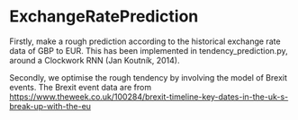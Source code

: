 # ExchangeRatePrediction

Firstly, make a rough prediction according to the historical exchange rate data of GBP to EUR.
This has been implemented in tendency_prediction.py, around a Clockwork RNN (Jan Koutník, 2014).

Secondly, we optimise the rough tendency by involving the model of Brexit events.
The Brexit event data are from https://www.theweek.co.uk/100284/brexit-timeline-key-dates-in-the-uk-s-break-up-with-the-eu

